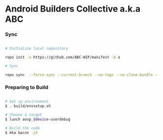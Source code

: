 # Android Builders Collective a.k.a ABC  #

### Sync ###

```bash

# Initialize local repository

repo init -u https://github.com/ABC-WIP/manifest -b o

# Sync

repo sync  --force-sync --current-branch --no-tags --no-clone-bundle --optimized-fetch --prune -jX

```

### Preparing to Build ###

```bash

# Set up environment
$ . build/envsetup.sh

# Choose a target
$ lunch aosp_$device-userdebug

# Build the code
$ mka bacon -jX
```
